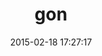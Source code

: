 ---
layout: post
title:  "gon"
repo:   "gazay/gon"
date:   2015-02-18 17:27:17
gemurl: https://github.com/gazay/gon
---